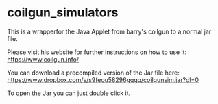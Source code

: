 # coilgun_simulators
This is a wrapperfor the Java Applet from barry's coilgun to a normal jar file. 

Please visit his website for further instructions on how to use it: https://www.coilgun.info/

You can download a precompiled version of the Jar file here: https://www.dropbox.com/s/s9feou58296gqgq/coilgunsim.jar?dl=0

To open the Jar you can just double click it.
